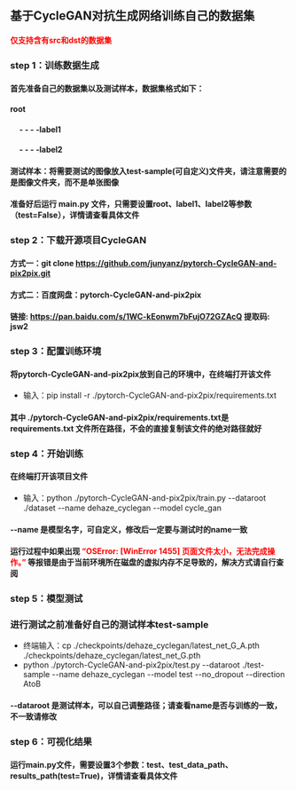 ## 基于CycleGAN对抗生成网络训练自己的数据集

#### <span style="color:red;">仅支持含有src和dst的数据集</span>

### step 1：训练数据生成

#### 首先准备自己的数据集以及测试样本，数据集格式如下：

#### root

#### &nbsp;&nbsp;&nbsp;&nbsp;&nbsp;- - - -label1

#### &nbsp;&nbsp;&nbsp;&nbsp;&nbsp;- - - -label2

#### 测试样本：将需要测试的图像放入test-sample(可自定义)文件夹，请注意需要的是图像文件夹，而不是单张图像
#### 准备好后运行 main.py 文件，只需要设置root、label1、label2等参数（test=False），详情请查看具体文件

### step 2：下载开源项目CycleGAN

#### 方式一：git clone https://github.com/junyanz/pytorch-CycleGAN-and-pix2pix.git

#### 方式二：百度网盘：pytorch-CycleGAN-and-pix2pix

#### 链接: https://pan.baidu.com/s/1WC-kEonwm7bFujO72GZAcQ 提取码: jsw2

### step 3：配置训练环境

#### 将pytorch-CycleGAN-and-pix2pix放到自己的环境中，在终端打开该文件

- 输入：pip install -r ./pytorch-CycleGAN-and-pix2pix/requirements.txt

#### 其中 ./pytorch-CycleGAN-and-pix2pix/requirements.txt是requirements.txt 文件所在路径，不会的直接复制该文件的绝对路径就好

### step 4：开始训练
#### 在终端打开该项目文件

- 输入：python ./pytorch-CycleGAN-and-pix2pix/train.py --dataroot ./dataset --name dehaze_cyclegan --model cycle_gan
#### --name 是模型名字，可自定义，修改后一定要与测试时的name一致

#### 运行过程中如果出现 <span style="color:red;">“OSError: [WinError 1455] 页面文件太小，无法完成操作。”</span> 等报错是由于当前环境所在磁盘的虚拟内存不足导致的，解决方式请自行查阅

### step 5：模型测试
### 进行测试之前准备好自己的测试样本test-sample

- 终端输入：cp ./checkpoints/dehaze_cyclegan/latest_net_G_A.pth ./checkpoints/dehaze_cyclegan/latest_net_G.pth
- python ./pytorch-CycleGAN-and-pix2pix/test.py --dataroot ./test-sample --name dehaze_cyclegan --model test --no_dropout --direction AtoB
#### --dataroot 是测试样本，可以自己调整路径；请查看name是否与训练的一致，不一致请修改

### step 6：可视化结果
#### 运行main.py文件，需要设置3个参数：test、test_data_path、results_path(test=True)，详情请查看具体文件
